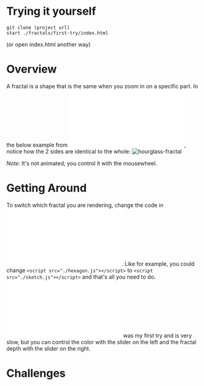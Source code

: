 Trying it yourself
==========

```
git clone (project url)
start ./fractals/first-try/index.html
```
(or open index.html another way)

Overview
==========

A fractal is a shape that is the same when you zoom in on a specific part. In the
below example from
![diamond-with-graphics.js](./first-try/diamond-with-graphics.js),
notice how the 2 sides are identical to the whole:
![hourglass-fractal](https://media.giphy.com/media/BZiYd6miQbM4oCo0Zx/giphy.gif)


*Note*: It's not animated, you control it with the mousewheel.

Getting Around
==============

To switch which fractal you are rendering, change the code in
![index.html](./first-try/index.html). Like for example, you could change
`<script src="./hexagon.js"></script>` to `<script src="./sketch.js"></script>` and
that's all you need to do.
![sketch.js](./first-try/sketch.js) was my first try and is very slow, but you
can control the color with the slider on the left and the fractal depth with the
slider on the right.

Challenges
========
